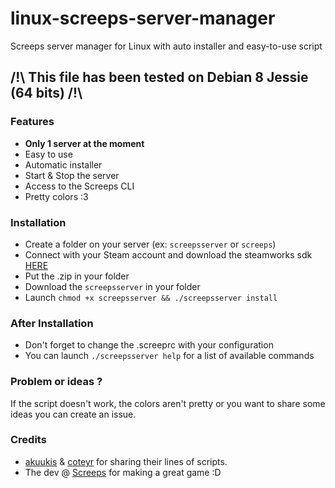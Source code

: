 # linux-screeps-server-manager
Screeps server manager for Linux with auto installer and easy-to-use script

## /!\ This file has been tested on Debian 8 Jessie (64 bits) /!\

### Features
* __Only 1 server at the moment__
* Easy to use
* Automatic installer
* Start & Stop the server
* Access to the Screeps CLI
* Pretty colors :3

### Installation
* Create a folder on your server (ex: `screepsserver` or `screeps`)
* Connect with your Steam account and download the steamworks sdk [HERE](https://partner.steamgames.com/)
* Put the .zip in your folder
* Download the `screepsserver` in your folder
* Launch `chmod +x screepsserver && ./screepsserver install`

### After Installation
* Don't forget to change the .screeprc with your configuration
* You can launch `./screepsserver help` for a list of available commands

### Problem or ideas ?
If the script doesn't work, the colors aren't pretty or you want to share some ideas you can create an issue.

### Credits
* [akuukis](https://screeps.com/a/#!/profile/akuukis) & [coteyr](https://screeps.com/a/#!/profile/coteyr) for sharing their lines of scripts.
* The dev @ [Screeps](https://screeps.com) for making a great game :D
